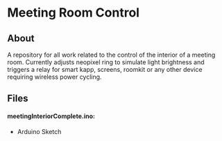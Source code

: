 # Meeting Room Control


## About

A repository for all work related to the control of the interior of a meeting room. Currently adjusts neopixel ring to simulate light brightness and triggers a relay for smart kapp, screens, roomkit or any other device requiring wireless power cycling.

## Files

#### meetingInteriorComplete.ino:
 - Arduino Sketch